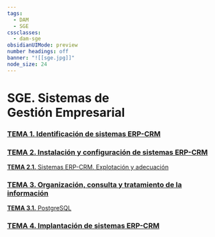 ```yaml
---
tags:
  - DAM
  - SGE
cssclasses:
  - dam-sge
obsidianUIMode: preview
number headings: off
banner: "![[sge.jpg]]"
node_size: 24
---
```

# **SGE.** Sistemas de <br>Gestión Empresarial
### [**TEMA 1.** Identificación de sistemas ERP-CRM](./Teor%C3%ADa/TEMA%201.%20Identificaci%C3%B3n%20de%20sistemas%20ERP-CRM.md)

### [**TEMA 2.** Instalación y configuración de sistemas ERP-CRM](./Teor%C3%ADa/TEMA%202.%20Instalaci%C3%B3n%20y%20configuraci%C3%B3n%20de%20sistemas%20ERP-CRM.md)

[**TEMA 2.1.** Sistemas ERP-CRM. Explotación y adecuación](Teoría/TEMA%202.1.%20Sistemas%20ERP-CRM.%20Explotación%20y%20adecuación.md)

### [**TEMA 3.** Organización, consulta y tratamiento de la información](./Teor%C3%ADa/TEMA%203.%20Organizaci%C3%B3n,%20consulta%20y%20tratamiento%20de%20la%20informaci%C3%B3n.md)

[**TEMA 3.1.** PostgreSQL](Teoría/TEMA%203.1.%20PostgreSQL.md)

### [**TEMA 4.** Implantación de sistemas ERP-CRM](./Teor%C3%ADa/TEMA%204.%20Implantaci%C3%B3n%20de%20sistemas%20ERP-CRM.md)